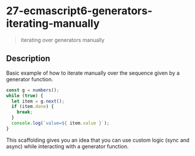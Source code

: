 # 27-ecmascript6-generators-iterating-manually
> iterating over generators manually

## Description
Basic example of how to iterate manually over the sequence given by a generator function.

```javascript
const g = numbers();
while (true) {  
  let item = g.next();
  if (item.done) {
    break;
  }
  console.log(`value=${ item.value }`);
}
```

This scaffolding gives you an idea that you can use custom logic (sync and async) while interacting with a generator function.